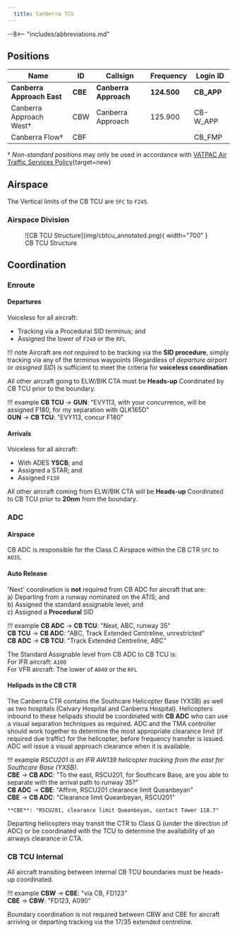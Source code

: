 ```yaml
---
  title: Canberra TCU
---
```


--8<-- "includes/abbreviations.md"

## Positions

| Name               | ID      | Callsign       | Frequency        | Login ID              |
| ------------------ | --------------| -------------- | ---------------- | --------------------------------------|
| **Canberra Approach East**    |**CBE**| **Canberra Approach**   | **124.500**         | **CB_APP**     |
| Canberra Approach West†   |CBW| Canberra Approach   | 125.900          | CB-W_APP    |
| Canberra Flow†        |CBF|                |          | CB_FMP                              |

† *Non-standard positions* may only be used in accordance with [VATPAC Air Traffic Services Policy](https://vatpac.org/publications/policies){target=new}

## Airspace
The Vertical limits of the CB TCU are `SFC` to `F245`.

### Airspace Division

<figure markdown>
![CB TCU Structure](img/cbtcu_annotated.png){ width="700" }
  <figcaption>CB TCU Structure</figcaption>
</figure>

## Coordination
### Enroute
#### Departures
Voiceless for all aircraft:
 
- Tracking via a Procedural SID terminus; and  
- Assigned the lower of `F240` or the `RFL`

!!! note
    Aircraft are *not required* to be tracking via the **SID procedure**, simply tracking via any of the terminus waypoints (Regardless of *departure airport* or *assigned SID*) is sufficient to meet the criteria for **voiceless coordination**

All other aircraft going to ELW/BIK CTA must be **Heads-up** Coordinated by CB TCU prior to the boundary.

!!! example
    <span class="hotline">**CB TCU** -> **GUN**</span>: "EVY113, with your concurrence, will be assigned F180, for my separation with QLK165D"  
    <span class="hotline">**GUN** -> **CB TCU**</span>: "EVY113, concur F180"  

#### Arrivals
Voiceless for all aircraft:

- With ADES **YSCB**; and  
- Assigned a STAR; and  
- Assigned `F130`

All other aircraft coming from ELW/BIK CTA will be **Heads-up** Coordinated to CB TCU prior to **20nm** from the boundary.

### ADC
#### Airspace
CB ADC is responsible for the Class C Airspace within the CB CTR `SFC` to `A035`.

#### Auto Release
'Next' coordination is **not** required from CB ADC for aircraft that are:   
  a) Departing from a runway nominated on the ATIS; and  
  b) Assigned the standard assignable level; and  
  c) Assigned a **Procedural** SID

!!! example
    <span class="hotline">**CB ADC** -> **CB TCU**</span>: "Next, ABC, runway 35"  
    <span class="hotline">**CB TCU** -> **CB ADC**</span>: "ABC, Track Extended Centreline, unrestricted"  
    <span class="hotline">**CB ADC** -> **CB TCU**</span>: "Track Extended Centreline, ABC"

The Standard Assignable level from CB ADC to CB TCU is:  
For IFR aircraft: `A100`  
For VFR aircraft: The lower of `A040` or the `RFL`

#### Helipads in the CB CTR
The Canberra CTR contains the Southcare Helicopter Base (YXSB) as well as two hospitals (Calvary Hospital and Canberra Hospital). Helicopters inbound to these helipads should be coordinated with **CB ADC** who can use a visual separation techniques as required. ADC and the TMA controller should work together to determine the most appropriate clearance limit (if required due traffic) for the helicopter, before frequency transfer is issued. ADC will issue a visual approach clearance when it is available.

!!! example
    *RSCU201 is an IFR AW139 helicopter tracking from the east for Southcare Base (YXSB).*  
    <span class="hotline">**CBE** -> **CB ADC**</span>: "To the east, RSCU201, for Southcare Base, are you able to separate with the arrival path to runway 35?"  
    <span class="hotline">**CB ADC** -> **CBE**</span>: "Affirm, RSCU201 clearance limit Queanbeyan"  
    <span class="hotline">**CBE** -> **CB ADC**</span>: "Clearance limit Queanbeyan, RSCU201"  

    **CBE**: "RSCU201, clearance limit Queanbeyan, contact Tower 118.7"

Departing helicopters may transit the CTR to Class G (under the direction of ADC) or be coordinated with the TCU to determine the availability of an airways clearance in CTA.

### CB TCU Internal
All aircraft transiting between internal CB TCU boundaries must be heads-up coordinated.

!!! example
    <span class="hotline">**CBW** -> **CBE**</span>: "via CB, FD123"  
    <span class="hotline">**CBE** -> **CBW**</span>: "FD123, A090"   

Boundary coordination is not required between CBW and CBE for aircraft arriving or departing tracking via the 17/35 extended centreline.